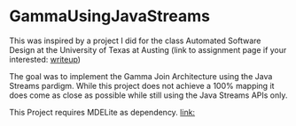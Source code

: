 # GammaUsingJavaStreams

This was inspired by a project I did for the class Automated Software Design at the University of Texas at Austing (link to assignment page if your interested: [writeup](http://www.cs.utexas.edu/users/dsb/cs392f/Assignments/GammaProject/index.html))

The goal was to implement the Gamma Join Architecture using the Java Streams pardigm. While this project does not achieve a 100% mapping it does come as close as possible while still using the Java Streams APIs only.

This Project requires MDELite as dependency. [link:](https://www.cs.utexas.edu/users/schwartz/MDELite/index.html)
